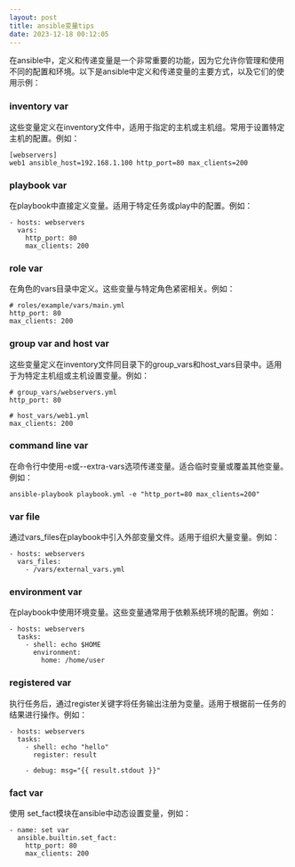 ```yaml
---
layout: post
title: ansible变量tips
date: 2023-12-18 00:12:05
---
```


在ansible中，定义和传递变量是一个非常重要的功能，因为它允许你管理和使用不同的配置和环境。以下是ansible中定义和传递变量的主要方式，以及它们的使用示例：

### inventory var

这些变量定义在inventory文件中，适用于指定的主机或主机组。常用于设置特定主机的配置。例如：

```
[webservers]
web1 ansible_host=192.168.1.100 http_port=80 max_clients=200
```

### playbook var

在playbook中直接定义变量。适用于特定任务或play中的配置。例如：

```
- hosts: webservers
  vars:
    http_port: 80
    max_clients: 200
```

### role var

在角色的vars目录中定义。这些变量与特定角色紧密相关。例如：

```
# roles/example/vars/main.yml
http_port: 80
max_clients: 200
```

### group var and host var

这些变量定义在inventory文件同目录下的group_vars和host_vars目录中。适用于为特定主机组或主机设置变量。例如：

```
# group_vars/webservers.yml
http_port: 80

# host_vars/web1.yml
max_clients: 200
```
### command line var

在命令行中使用-e或--extra-vars选项传递变量。适合临时变量或覆盖其他变量。例如：

```
ansible-playbook playbook.yml -e "http_port=80 max_clients=200"
```

### var file

通过vars_files在playbook中引入外部变量文件。适用于组织大量变量。例如：

```
- hosts: webservers
  vars_files:
    - /vars/external_vars.yml
```

### environment var

在playbook中使用环境变量。这些变量通常用于依赖系统环境的配置。例如：

```
- hosts: webservers
  tasks:
    - shell: echo $HOME
      environment:
        home: /home/user
```

### registered var

执行任务后，通过register关键字将任务输出注册为变量。适用于根据前一任务的结果进行操作。例如：

```
- hosts: webservers
  tasks:
    - shell: echo "hello"
      register: result

    - debug: msg="{{ result.stdout }}"
```

### fact var

使用 set_fact模块在ansible中动态设置变量，例如：

```
- name: set var
  ansible.builtin.set_fact:
    http_port: 80
    max_clients: 200
```
